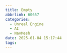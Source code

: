 ```yaml
---
title: Empty
abbrlink: 60657
categories:
  - Unreal Engine
  - AI
  - NavMesh
date: 2025-01-04 15:17:44
tags:
---
```

